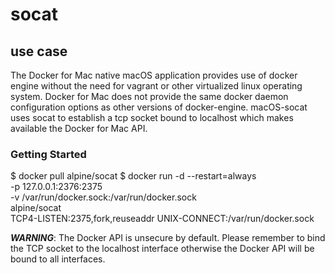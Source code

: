 # socat

## use case

The Docker for Mac native macOS application provides use of docker engine without the need for vagrant or other virtualized linux operating system. Docker for Mac does not provide the same docker daemon configuration options as other versions of docker-engine. macOS-socat uses socat to establish a tcp socket bound to localhost which makes available the Docker for Mac API.

### Getting Started
$ docker pull alpine/socat
$ docker run -d --restart=always \
    -p 127.0.0.1:2376:2375 \
    -v /var/run/docker.sock:/var/run/docker.sock \
    alpine/socat \
    TCP4-LISTEN:2375,fork,reuseaddr UNIX-CONNECT:/var/run/docker.sock

***WARNING***: The Docker API is unsecure by default. Please remember to bind the TCP socket to the localhost interface otherwise the Docker API will be bound to all interfaces.
